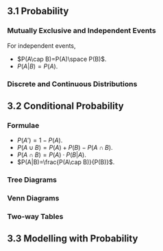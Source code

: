 ## 3.1 Probability

### Mutually Exclusive and Independent Events

For independent events,
* $P(A\cap B)=P(A)\space P(B)$.
* $P(A|B)=P(A)$.

### Discrete and Continuous Distributions

## 3.2 Conditional Probability

### Formulae

* $P(A') = 1-P(A)$.
* $P(A\cup B)=P(A)+P(B) - P(A\cap B)$.
* $P(A\cap B)=P(A)\cdot P(B|A)$.
* $P(A|B)=\frac{P(A\cap B)}{P(B)}$.

### Tree Diagrams

### Venn Diagrams

### Two-way Tables

## 3.3 Modelling with Probability